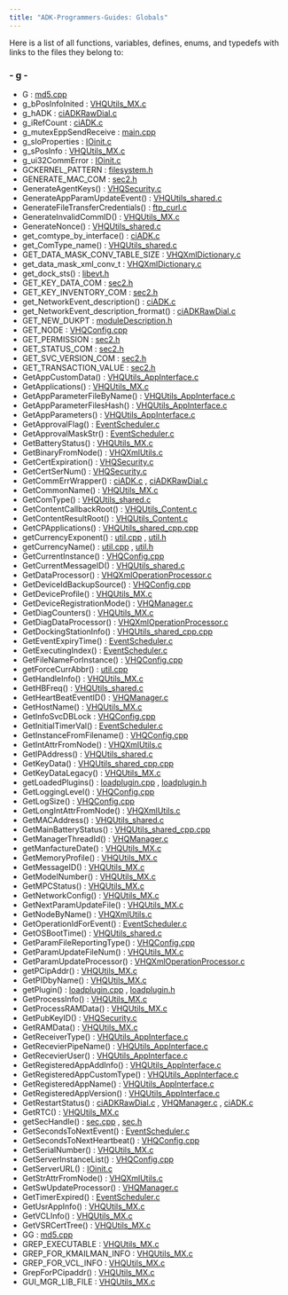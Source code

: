 ```yaml
---
title: "ADK-Programmers-Guides: Globals"
---
```


Here is a list of all functions, variables, defines, enums, and typedefs with links to the files they belong to:

### - g -

- G : <a href="md5_8cpp.md#ad96b7cf3182ce2ba85e5a7a93b12c441">md5.cpp</a>
- g_bPosInfoInited : <a href="_v_h_q_utils___m_x_8c.md#a50fe83de2b5ce7946c398c16cd515d81">VHQUtils_MX.c</a>
- g_hADK : <a href="ci_a_d_k_raw_dial_8c.md#aabc4f2ad6e0e8ca13ba7d7424f9a2874">ciADKRawDial.c</a>
- g_iRefCount : <a href="ci_a_d_k_8c.md#ac84b53de20ee2dea29d1cc5c43880c5e">ciADK.c</a>
- g_mutexEppSendReceive : <a href="main_8cpp.md#a8680a87737255cae9f7249240818f118">main.cpp</a>
- g_sIoProperties : <a href="_i_oinit_8c.md#ae59f61de0086c11d79a1783b9c1d9043">IOinit.c</a>
- g_sPosInfo : <a href="_v_h_q_utils___m_x_8c.md#ae5ac8e73aef001dba188c963134da19b">VHQUtils_MX.c</a>
- g_ui32CommError : <a href="_i_oinit_8c.md#a4095508fc0881b9e1b167a95eb8a6576">IOinit.c</a>
- GCKERNEL_PATTERN : <a href="filesystem_8h.md#afd90919ccac841a8e729532380332662">filesystem.h</a>
- GENERATE_MAC_COM : <a href="sec2_8h.md#a453e6542f2cb31abde608e81d8ba6837a7fc5ad5c08954e937863d6b9305f7afc">sec2.h</a>
- GenerateAgentKeys() : <a href="_v_h_q_security_8c.md#ad4537714f1bbccdacdc63078efebcc20">VHQSecurity.c</a>
- GenerateAppParamUpdateEvent() : <a href="_v_h_q_utils__shared_8c.md#ac10b9981c6bceedbaae4f57dc4dcbb18">VHQUtils_shared.c</a>
- GenerateFileTransferCredentials() : <a href="ftp__curl_8c.md#a6a95761e6d904510a71a1c669575b743">ftp_curl.c</a>
- GenerateInvalidCommID() : <a href="_v_h_q_utils___m_x_8c.md#abebd428d8dca487f95fe462daad70ad7">VHQUtils_MX.c</a>
- GenerateNonce() : <a href="_v_h_q_utils__shared_8c.md#a8c204a3fac75f9d9e48c7809f3fb67e1">VHQUtils_shared.c</a>
- get_comtype_by_interface() : <a href="ci_a_d_k_8c.md#a264684fe3e10e9debdcc560c286a7cbf">ciADK.c</a>
- get_ComType_name() : <a href="_v_h_q_utils__shared_8c.md#a1c287d30caf984e3f014a8c6abd2f7fe">VHQUtils_shared.c</a>
- GET_DATA_MASK_CONV_TABLE_SIZE : <a href="_v_h_q_xml_dictionary_8c.md#acce2948e31ad50169d40cb7da3cbf643">VHQXmlDictionary.c</a>
- get_data_mask_xml_conv_t : <a href="_v_h_q_xml_dictionary_8c.md#a0834849d027af942829c6c26bd560264">VHQXmlDictionary.c</a>
- get_dock_sts() : <a href="libevt_8h.md#adc9d1c34c7762b01b3b9830f1f70c6ed">libevt.h</a>
- GET_KEY_DATA_COM : <a href="sec2_8h.md#a453e6542f2cb31abde608e81d8ba6837a6429b72a936822b57c396990816c16c1">sec2.h</a>
- GET_KEY_INVENTORY_COM : <a href="sec2_8h.md#a453e6542f2cb31abde608e81d8ba6837a668824a6e50de74b51d063de966f230d">sec2.h</a>
- get_NetworkEvent_description() : <a href="ci_a_d_k_8c.md#addc371761c51a05059a5cc567640ff4b">ciADK.c</a>
- get_NetworkEvent_description_frormat() : <a href="ci_a_d_k_raw_dial_8c.md#a737f4e0def81d1a07ac9ecefbfc02b2c">ciADKRawDial.c</a>
- GET_NEW_DUKPT : <a href="group__vss.md#ga7af69135d805e5206cf42c8783c9c8f9">moduleDescription.h</a>
- GET_NODE : <a href="_v_h_q_config_8cpp.md#a32c9d3a3469ad2f3279ee1b251c58bf2">VHQConfig.cpp</a>
- GET_PERMISSION : <a href="sec2_8h.md#a453e6542f2cb31abde608e81d8ba6837a3403a96e83499f416ceeae3f06e263c2">sec2.h</a>
- GET_STATUS_COM : <a href="sec2_8h.md#a453e6542f2cb31abde608e81d8ba6837ad8f3c27adce11ca7c9e5da8aeed6c300">sec2.h</a>
- GET_SVC_VERSION_COM : <a href="sec2_8h.md#a453e6542f2cb31abde608e81d8ba6837af35ff315c8f32b2d4b5521bc576f1227">sec2.h</a>
- GET_TRANSACTION_VALUE : <a href="sec2_8h.md#a453e6542f2cb31abde608e81d8ba6837a3b6f2a2ba6a976ce73bedee1062e6891">sec2.h</a>
- GetAppCustomData() : <a href="_v_h_q_utils___app_interface_8c.md#a4b5fc89a593af86ce9d4c7c07c359a66">VHQUtils_AppInterface.c</a>
- GetApplications() : <a href="_v_h_q_utils___m_x_8c.md#af4e37bd238dec8630b85a1da90e71f0d">VHQUtils_MX.c</a>
- GetAppParameterFileByName() : <a href="_v_h_q_utils___app_interface_8c.md#a35bf9729ea50e33d6f7bcea8ee24d614">VHQUtils_AppInterface.c</a>
- GetAppParameterFilesHash() : <a href="_v_h_q_utils___app_interface_8c.md#aee4dea66b2140390f8ba96e7000457f8">VHQUtils_AppInterface.c</a>
- GetAppParameters() : <a href="_v_h_q_utils___app_interface_8c.md#a6ae71becfc2adf53d49128553a23b5fe">VHQUtils_AppInterface.c</a>
- GetApprovalFlag() : <a href="_event_scheduler_8c.md#a778d644cbc58b0ce5c6b0e8bd9c5d2c1">EventScheduler.c</a>
- GetApprovalMaskStr() : <a href="_event_scheduler_8c.md#ae6f45f5cc5d402c19c4b2df33bee1e81">EventScheduler.c</a>
- GetBatteryStatus() : <a href="_v_h_q_utils___m_x_8c.md#ace5c0bcfaa8cca77cf120758bd070108">VHQUtils_MX.c</a>
- GetBinaryFromNode() : <a href="_v_h_q_xml_utils_8c.md#a34bc605d9243c492d880577ff21e20d8">VHQXmlUtils.c</a>
- GetCertExpiration() : <a href="_v_h_q_security_8c.md#a8ae81cce94b4abcbfdc4add0354c5d8a">VHQSecurity.c</a>
- GetCertSerNum() : <a href="_v_h_q_security_8c.md#accb8cb96a63c3b2481eca771daa53ac2">VHQSecurity.c</a>
- GetCommErrWrapper() : <a href="ci_a_d_k_8c.md#a88578bc5651d04ba6474943c963cb3e0">ciADK.c</a> , <a href="ci_a_d_k_raw_dial_8c.md#a88578bc5651d04ba6474943c963cb3e0">ciADKRawDial.c</a>
- GetCommonName() : <a href="_v_h_q_utils___m_x_8c.md#a293493a71a085e5bf15486208ef5ac47">VHQUtils_MX.c</a>
- GetComType() : <a href="_v_h_q_utils__shared_8c.md#a9888c0755dd772bdd6056ddbee3dab7c">VHQUtils_shared.c</a>
- GetContentCallbackRoot() : <a href="_v_h_q_utils___content_8c.md#a87850b224ec88431d69ec79e18263d33">VHQUtils_Content.c</a>
- GetContentResultRoot() : <a href="_v_h_q_utils___content_8c.md#a7bb01bd1ea7812cdc824235f38b87886">VHQUtils_Content.c</a>
- GetCPApplications() : <a href="_v_h_q_utils__shared__cpp_8cpp.md#a19b926a942c3eec19dfc011eab955023">VHQUtils_shared_cpp.cpp</a>
- getCurrencyExponent() : <a href="util_8cpp.md#a747e0b130dd6c037d12411a173843e0d">util.cpp</a> , <a href="sdi_2src_2util_8h.md#a747e0b130dd6c037d12411a173843e0d">util.h</a>
- getCurrencyName() : <a href="util_8cpp.md#af8e537859d3bd237614e1f416351cdbe">util.cpp</a> , <a href="sdi_2src_2util_8h.md#af8e537859d3bd237614e1f416351cdbe">util.h</a>
- GetCurrentInstance() : <a href="_v_h_q_config_8cpp.md#aa67082322cb4ea104367dd95914ab953">VHQConfig.cpp</a>
- GetCurrentMessageID() : <a href="_v_h_q_utils__shared_8c.md#af4996d4bb0ec6ed38830f98c2b7ef9bc">VHQUtils_shared.c</a>
- GetDataProcessor() : <a href="_v_h_q_xml_operation_processor_8c.md#a5196124e4f81a7eadad57cd44aa6113b">VHQXmlOperationProcessor.c</a>
- GetDeviceIdBackupSource() : <a href="_v_h_q_config_8cpp.md#a460ffe37623ec06ab5c4de5df22bdfa5">VHQConfig.cpp</a>
- GetDeviceProfile() : <a href="_v_h_q_utils___m_x_8c.md#aa5f17f0de5206ff43d09e008891c5369">VHQUtils_MX.c</a>
- GetDeviceRegistrationMode() : <a href="_v_h_q_manager_8c.md#a5767f56797c59e480a9fe880ead5aa87">VHQManager.c</a>
- GetDiagCounters() : <a href="_v_h_q_utils___m_x_8c.md#afbb836f4cac27d4c39199752b9834e1e">VHQUtils_MX.c</a>
- GetDiagDataProcessor() : <a href="_v_h_q_xml_operation_processor_8c.md#a33e9cf65007b8bd4caecc197f3ddcc13">VHQXmlOperationProcessor.c</a>
- GetDockingStationInfo() : <a href="_v_h_q_utils__shared__cpp_8cpp.md#a4a24dd13764363fb26e4061cc00ef01f">VHQUtils_shared_cpp.cpp</a>
- GetEventExpiryTime() : <a href="_event_scheduler_8c.md#a953cb45f15b2265f216ed87cb8458755">EventScheduler.c</a>
- GetExecutingIndex() : <a href="_event_scheduler_8c.md#ab392c94911089845c07106149f73ec14">EventScheduler.c</a>
- GetFileNameForInstance() : <a href="_v_h_q_config_8cpp.md#acf25078f1b1913ea703b1762a920d9b0">VHQConfig.cpp</a>
- getForceCurrAbbr() : <a href="util_8cpp.md#ad052d8032bf71a0869d0eccdf4a7c6c5">util.cpp</a>
- GetHandleInfo() : <a href="_v_h_q_utils___m_x_8c.md#adfcec2a435d671e00b5e209af78f0228">VHQUtils_MX.c</a>
- GetHBFreq() : <a href="_v_h_q_utils__shared_8c.md#aeb62d0af718d972cb2cb3ddeb651c0c9">VHQUtils_shared.c</a>
- GetHeartBeatEventID() : <a href="_v_h_q_manager_8c.md#a471e63ef9aa27d3c4a7c20146c8d3135">VHQManager.c</a>
- GetHostName() : <a href="_v_h_q_utils___m_x_8c.md#a70e95f0a98f1aa43d9a2fb8318cd6a21">VHQUtils_MX.c</a>
- GetInfoSvcDBLock : <a href="_v_h_q_config_8cpp.md#af7fb5eea01961379e66e01f44ffa7bc2">VHQConfig.cpp</a>
- GetInitialTimerVal() : <a href="_event_scheduler_8c.md#a804732cf9ec603753125a9b245a9403a">EventScheduler.c</a>
- GetInstanceFromFilename() : <a href="_v_h_q_config_8cpp.md#a17977dc55a636582963142483be82470">VHQConfig.cpp</a>
- GetIntAttrFromNode() : <a href="_v_h_q_xml_utils_8c.md#ae4dff941d8f413f1e091139b1ce17d59">VHQXmlUtils.c</a>
- GetIPAddress() : <a href="_v_h_q_utils__shared_8c.md#a811051257f853a442af31fa405c34bc6">VHQUtils_shared.c</a>
- GetKeyData() : <a href="_v_h_q_utils__shared__cpp_8cpp.md#aac882099a71aa9dfe310b2cd14aab935">VHQUtils_shared_cpp.cpp</a>
- GetKeyDataLegacy() : <a href="_v_h_q_utils___m_x_8c.md#acb084ca281a56d4621d8f31bfaa94f27">VHQUtils_MX.c</a>
- getLoadedPlugins() : <a href="loadplugin_8cpp.md#a4f3977607630c58a3dccba35c3de9615">loadplugin.cpp</a> , <a href="loadplugin_8h.md#a96e2ea2dbce448fb41986aa2ee19eba6">loadplugin.h</a>
- GetLoggingLevel() : <a href="_v_h_q_config_8cpp.md#a8816969cf1877588191d19be307cc9c9">VHQConfig.cpp</a>
- GetLogSize() : <a href="_v_h_q_config_8cpp.md#a2a2e5df47b5953d767909781984e399b">VHQConfig.cpp</a>
- GetLongIntAttrFromNode() : <a href="_v_h_q_xml_utils_8c.md#a54bb6bf6d72879709768450b65c7b07f">VHQXmlUtils.c</a>
- GetMACAddress() : <a href="_v_h_q_utils__shared_8c.md#af1ee6d38b86f3fecc892ed951291d48f">VHQUtils_shared.c</a>
- GetMainBatteryStatus() : <a href="_v_h_q_utils__shared__cpp_8cpp.md#a05ace49c3ef77482731a023a3c38d8ad">VHQUtils_shared_cpp.cpp</a>
- GetManagerThreadId() : <a href="_v_h_q_manager_8c.md#a2cad7743ca312987fd17f2c598b92ad1">VHQManager.c</a>
- getManfactureDate() : <a href="_v_h_q_utils___m_x_8c.md#a1cba62d0c38a42cab79511c62c793f52">VHQUtils_MX.c</a>
- GetMemoryProfile() : <a href="_v_h_q_utils___m_x_8c.md#a5ee919985d35efbeccbc9eb3a8c6ee2c">VHQUtils_MX.c</a>
- GetMessageID() : <a href="_v_h_q_utils___m_x_8c.md#ab5de5714c8738f14d87254c993f770b5">VHQUtils_MX.c</a>
- GetModelNumber() : <a href="_v_h_q_utils___m_x_8c.md#a5e795a39184979255cff8cb5a6e6d82e">VHQUtils_MX.c</a>
- GetMPCStatus() : <a href="_v_h_q_utils___m_x_8c.md#a2b4331c99dfc92c13b84bb2bd5e9c033">VHQUtils_MX.c</a>
- GetNetworkConfig() : <a href="_v_h_q_utils___m_x_8c.md#a243a26c1daef3abcc5f6ebd94860e12e">VHQUtils_MX.c</a>
- GetNextParamUpdateFile() : <a href="_v_h_q_utils___m_x_8c.md#af94338a66cdaa3b026378acb97d8b397">VHQUtils_MX.c</a>
- GetNodeByName() : <a href="_v_h_q_xml_utils_8c.md#a3e27309a34f9979130da9be022f68601">VHQXmlUtils.c</a>
- GetOperationIdForEvent() : <a href="_event_scheduler_8c.md#afe2c1c65af7f47fd1d2cf5a7530b6e24">EventScheduler.c</a>
- GetOSBootTime() : <a href="_v_h_q_utils__shared_8c.md#a9d06aef961f06ca519411acc42c0e84c">VHQUtils_shared.c</a>
- GetParamFileReportingType() : <a href="_v_h_q_config_8cpp.md#a2493ff4899b6fcd655662ae00080b4a5">VHQConfig.cpp</a>
- GetParamUpdateFileNum() : <a href="_v_h_q_utils___m_x_8c.md#a2e80d8ba5c2dcc9fc0565a83ad1b7537">VHQUtils_MX.c</a>
- GetParamUpdateProcessor() : <a href="_v_h_q_xml_operation_processor_8c.md#a497a25243a0caf78ebd3b98264400709">VHQXmlOperationProcessor.c</a>
- getPCipAddr() : <a href="_v_h_q_utils___m_x_8c.md#acc116337f88cb6cede8fd823477d5f41">VHQUtils_MX.c</a>
- GetPIDbyName() : <a href="_v_h_q_utils___m_x_8c.md#a9335509246101f38cb588271517efa31">VHQUtils_MX.c</a>
- getPlugin() : <a href="loadplugin_8cpp.md#a206221de659eaea0b9c26cfcb96bc049">loadplugin.cpp</a> , <a href="loadplugin_8h.md#a206221de659eaea0b9c26cfcb96bc049">loadplugin.h</a>
- GetProcessInfo() : <a href="_v_h_q_utils___m_x_8c.md#a3ce9ee84c24c11c3e3e2eea2c9b3d612">VHQUtils_MX.c</a>
- GetProcessRAMData() : <a href="_v_h_q_utils___m_x_8c.md#a832110186f01ab60dcf3bfb3a796eaf4">VHQUtils_MX.c</a>
- GetPubKeyID() : <a href="_v_h_q_security_8c.md#a14ec216733eca01b5c40973c918780e9">VHQSecurity.c</a>
- GetRAMData() : <a href="_v_h_q_utils___m_x_8c.md#a56d7eb03eeccdef1e304c981cc0ab846">VHQUtils_MX.c</a>
- GetReceiverType() : <a href="_v_h_q_utils___app_interface_8c.md#a412c43cf6ca872179d25ef5ecd0008a7">VHQUtils_AppInterface.c</a>
- GetRecevierPipeName() : <a href="_v_h_q_utils___app_interface_8c.md#aec66abf72a0f9a4512158abe71ed67b4">VHQUtils_AppInterface.c</a>
- GetRecevierUser() : <a href="_v_h_q_utils___app_interface_8c.md#af5c1674f5d6ffd0a129efd283dfa508e">VHQUtils_AppInterface.c</a>
- GetRegisteredAppAddInfo() : <a href="_v_h_q_utils___app_interface_8c.md#ac2cf4ce750d654eaa6eeec00b399ac6d">VHQUtils_AppInterface.c</a>
- GetRegisteredAppCustomType() : <a href="_v_h_q_utils___app_interface_8c.md#aaf8fe48955e44cd714561bf4b037ab98">VHQUtils_AppInterface.c</a>
- GetRegisteredAppName() : <a href="_v_h_q_utils___app_interface_8c.md#a8e9e609851fe040aa440e51cbe7b0a69">VHQUtils_AppInterface.c</a>
- GetRegisteredAppVersion() : <a href="_v_h_q_utils___app_interface_8c.md#a384d3e384c8d3acae2852b0c86d93cf2">VHQUtils_AppInterface.c</a>
- GetRestartStatus() : <a href="ci_a_d_k_raw_dial_8c.md#a99d56462c3eb0a7f9c7d42ed9ad494a0">ciADKRawDial.c</a> , <a href="_v_h_q_manager_8c.md#a99d56462c3eb0a7f9c7d42ed9ad494a0">VHQManager.c</a> , <a href="ci_a_d_k_8c.md#a99d56462c3eb0a7f9c7d42ed9ad494a0">ciADK.c</a>
- GetRTC() : <a href="_v_h_q_utils___m_x_8c.md#aa819f99d2520a9f0c6116e9f229991b5">VHQUtils_MX.c</a>
- getSecHandle() : <a href="sec_8cpp.md#a5629ef607b8d2f2c3aebd7ceb0d2f586">sec.cpp</a> , <a href="sec_8h.md#ad7f13c5a06cf61a03f3d0a6f993a2cc4">sec.h</a>
- GetSecondsToNextEvent() : <a href="_event_scheduler_8c.md#a2603fd407a7ba480eb8866dff44ca031">EventScheduler.c</a>
- GetSecondsToNextHeartbeat() : <a href="_v_h_q_config_8cpp.md#a589f284f9ab4f5f515bbab9b01680e29">VHQConfig.cpp</a>
- GetSerialNumber() : <a href="_v_h_q_utils___m_x_8c.md#a92bad009043650285ff7c40ff0166473">VHQUtils_MX.c</a>
- GetServerInstanceList() : <a href="_v_h_q_config_8cpp.md#afcb779f27ed4c00492a5075bf304dfaa">VHQConfig.cpp</a>
- GetServerURL() : <a href="_i_oinit_8c.md#aadfc901514c1a797fd3ba88d32f9b18d">IOinit.c</a>
- GetStrAttrFromNode() : <a href="_v_h_q_xml_utils_8c.md#a0f8044c829e87a8c2394569b27403892">VHQXmlUtils.c</a>
- GetSwUpdateProcessor() : <a href="_v_h_q_manager_8c.md#aa0499176040984549ff671acadafd4dc">VHQManager.c</a>
- GetTimerExpired() : <a href="_event_scheduler_8c.md#abd02a5cf4a023f80830bba89001a2c45">EventScheduler.c</a>
- GetUsrAppInfo() : <a href="_v_h_q_utils___m_x_8c.md#adcfe7e11b0a87a796eb112de686f3265">VHQUtils_MX.c</a>
- GetVCLInfo() : <a href="_v_h_q_utils___m_x_8c.md#a290d293efe7e1e9b0b48b8650f408147">VHQUtils_MX.c</a>
- GetVSRCertTree() : <a href="_v_h_q_utils___m_x_8c.md#abffcea0c50ae7523e165d2bab15d1491">VHQUtils_MX.c</a>
- GG : <a href="md5_8cpp.md#a685f32faa2a66e743850b990a13b8bfa">md5.cpp</a>
- GREP_EXECUTABLE : <a href="_v_h_q_utils___m_x_8c.md#a8ef60112e5183cd1459b32fe1d0a02bf">VHQUtils_MX.c</a>
- GREP_FOR_KMAILMAN_INFO : <a href="_v_h_q_utils___m_x_8c.md#a598918af8d4275547c06a43384d22f66">VHQUtils_MX.c</a>
- GREP_FOR_VCL_INFO : <a href="_v_h_q_utils___m_x_8c.md#a73a38367007aa4d98f69cd2cce1a6ffb">VHQUtils_MX.c</a>
- GrepForPCipaddr() : <a href="_v_h_q_utils___m_x_8c.md#ae80dd10c46c8e2c800218380186edb7b">VHQUtils_MX.c</a>
- GUI_MGR_LIB_FILE : <a href="_v_h_q_utils___m_x_8c.md#a85321304e7b4164b923b5e9e47780c00">VHQUtils_MX.c</a>
